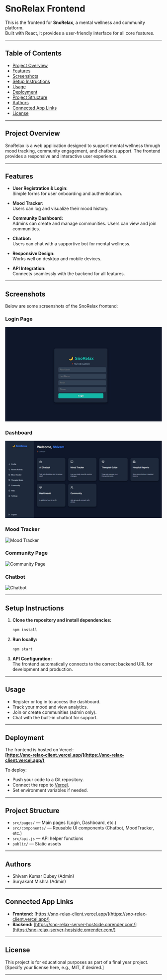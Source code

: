 # SnoRelax Frontend

This is the frontend for **SnoRelax**, a mental wellness and community platform.  
Built with React, it provides a user-friendly interface for all core features.

---

## Table of Contents

- [Project Overview](#project-overview)
- [Features](#features)
- [Screenshots](#screenshots)
- [Setup Instructions](#setup-instructions)
- [Usage](#usage)
- [Deployment](#deployment)
- [Project Structure](#project-structure)
- [Authors](#authors)
- [Connected App Links](#connected-app-links)
- [License](#license)

---

## Project Overview

SnoRelax is a web application designed to support mental wellness through mood tracking, community engagement, and chatbot support. The frontend provides a responsive and interactive user experience.

---

## Features

- **User Registration & Login:**  
  Simple forms for user onboarding and authentication.

- **Mood Tracker:**  
  Users can log and visualize their mood history.

- **Community Dashboard:**  
  Admins can create and manage communities. Users can view and join communities.

- **Chatbot:**  
  Users can chat with a supportive bot for mental wellness.

- **Responsive Design:**  
  Works well on desktop and mobile devices.

- **API Integration:**  
  Connects seamlessly with the backend for all features.

---

## Screenshots

Below are some screenshots of the SnoRelax frontend:

### Login Page
![Login Page](./screenshots/login.jpg)

### Dashboard
![Dashboard](./screenshots/Dashboard.jpg)

### Mood Tracker
![Mood Tracker](./screenshot/mood-tracker.png)

### Community Page
![Community Page](./screenshot/community.png)

### Chatbot
![Chatbot](./screenshot/chatbot.png)

---

## Setup Instructions

1. **Clone the repository and install dependencies:**
   ```bash
   npm install
   ```

2. **Run locally:**
   ```bash
   npm start
   ```

3. **API Configuration:**  
   The frontend automatically connects to the correct backend URL for development and production.

---

## Usage

- Register or log in to access the dashboard.
- Track your mood and view analytics.
- Join or create communities (admin only).
- Chat with the built-in chatbot for support.

---

## Deployment

The frontend is hosted on Vercel:  
**[https://sno-relax-client.vercel.app/](https://sno-relax-client.vercel.app/)**

To deploy:
- Push your code to a Git repository.
- Connect the repo to [Vercel](https://vercel.com/).
- Set environment variables if needed.

---

## Project Structure

- `src/pages/` — Main pages (Login, Dashboard, etc.)
- `src/components/` — Reusable UI components (Chatbot, MoodTracker, etc.)
- `src/api.js` — API helper functions
- `public/` — Static assets

---

## Authors

- Shivam Kumar Dubey (Admin)
- Suryakant Mishra (Admin)

---

## Connected App Links

- **Frontend:** [https://sno-relax-client.vercel.app/](https://sno-relax-client.vercel.app/)
- **Backend:** [https://sno-relax-server-hostside.onrender.com/](https://sno-relax-server-hostside.onrender.com/)

---

## License

This project is for educational purposes as part of a final year project.  
[Specify your license here, e.g., MIT, if desired.]

---